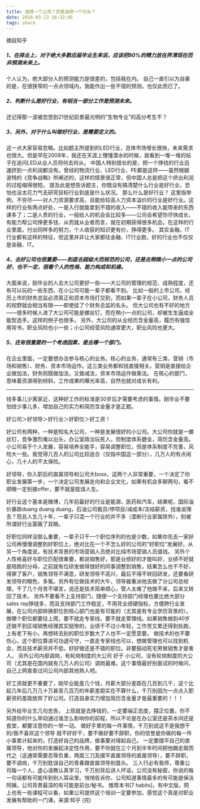 ```yaml
---
title: 选择一个公司？还是选择一个行业？
date: 2016-03-13 16:32:45
tags: share
---
```

摘自知乎

##### 1、在择业上，对于绝大多数应届毕业生来说，应该把90%的精力放在弄清现在而非预测未来上。
个人认为，绝大部分人的预测能力是很差的，包括我在内。
自己一直引以为自豪的是，在很狭窄的一点点领域内，我能作出一些不错的预测。也仅此而已了。

##### 2、判断什么是好行业，有相当一部分工作是预测未来。
还记得那一波被忽悠到21世纪前景最光明的“生物专业”的高分考生不？

##### 3、另外，对于什么叫做好行业，是需要定义的。
这一点大家容易忽略。比如题主所提到的LED行业，总体市场增长很快，未来需求也很大。但是早在2008年，我还在天涯上懵懂潜水的时候，就看到一堆一堆的帖子在追问LED从业人员将何去何从。
中国人特别擅长的是，把一个挣钱的行业迅速挤到一点利润都没有。曾经的物流行业、LED行业、PE都是这样——虽然根据波特的《竞争战略》所阐述的，这样的情景很正常，但中国人总是把这个挤出利润的过程缩得很短。
提及此是想告诉题主，你既没有搞清楚什么行业是好行业，恐怕也没太花力气去研究目标行业到底是什么状况。
那么什么是好行业？
这里指举例，不穷尽——对人力资源要求高，且能给较高人力资本溢价的行业是好行业。这样的行业有两点好处，一是入行就能拿到不错的收入——不错的收入能带来的东西课多了；二是人贵的行业，一般给人的机会会比较多——公司会希望你尽快成长，有能力帮公司挣更多钱，从而就从业者而言，就在初期获得很多机会。在这样的行业里面，付出同样多的努力，个人收获的知识更有价，挣得更多。
其实金融、IT行业都有这样的特征，但这里并非让大家都往金融、IT行业跑，好的行业也不仅仅是金融、IT。

##### 4、去好公司也很重要——到底去超级大而规范的公司，还是去稍微小一点的公司好，也不一定，很看个人的性格、能力构成和机缘。
大面来说，刚毕业的人去大公司更好一些——大公司的管理的规范、成熟程度，还有可以玩的一些东西，在小公司可能一辈子都看不到。
比如一般的上市公司，经历上市的财务总监必须真正和资本市场打交到，而如果一辈子在小公司，财务人员的视野就会相当有限——即使挂了个财务总监的名头。
但大公司也有不好的地方——很多时候人进了大公司可能是螺丝钉，而在稍小一点的公司，却被生生逼成全能型选手。这样的例子也很多。
另外，大公司的从业经历含金量高，履历有强信用背书，职业风险也小一些；小公司经营风险通常更大，职业风险也更大。

##### 5、还有很重要的一个考虑因素，是去哪一个部门。
在企业里面，一定要想办法参与核心的业务。核心的业务，通常有三类，营销（市场和销售）、财务、资本市场运作。这三类业务都和钱直接相关。营销是直接给企业做加法，财务则既做加法，又做减法，资本市场运作做乘法。
在核心的部门，意味着资源得到倾斜，工作成果的曝光率高，自然也就对成长有利。
<!--more-->
<hr/>
钱多事儿少离家近，这种好工作的标准是30岁后才需要考虑的事情。刚毕业不要怕钱少事儿多，增加自己的实力和简历含金量才是正题。

好公司＞好领导＞好行业＞好职位＞好工资！

好公司有两种，一种是知名大公司，一种是发展很好的小公司。大公司你就是一螺丝钉，竞争激烈难以出头，办公室政治玩死人，但制度体系健全，简历含金量高。小公司易于个人发展，容易培养全能手，容易调整职位，但是体系制度不完善，风险大一些。我觉得几百人的公司比较适合（仅指中国这一部分），几万人的有点闹心，几十人的不太保险。

好领导，你入职后的直属领导和公司大boss，这两个人非常重要，一个决定了你职业发展第一步，一个决定公司发展走向和企业文化，如果有机会多聊两句，看不顺眼一定别接offer，要不就是耽误人生。

好行业这个基本是赌博，几年前最好的行业是能源、医药和汽车，结果呢，国际油价暴跌duang duang duang，石油公司裁员/停项目/减成本/冻结薪资，找谁说理去？而且人生几十年，一辈子只混一个行业的并不多（垄断行业家属除外），别被所谓好行业蒙蔽了双眼。

好职位同样没那么重要，一辈子只干一个职位序列的也是少数，如果你先去一家好公司再慢慢调整到好职位上，绝对比在一个不怎么好的公司的“好职位”发展好。从另一个角度说，有技术背景的市场营销人员绝对比纯市场营销人员值钱。
另外个人性格喜好与职位匹配很重要，都说销售好，那是业绩好的才能叫好，业绩不好就是陪跑的分母，之前就有位研发做得很好的同事调整到销售，结果怎么也干不好，得罪了客户，销售领导不满意，研发领导不高兴，最后不得不转回研发，还要看研发领导的眼色，多冤。另外有位做技术的大牛，领导器重派他去做了分公司总经理，干了几个月苦不堪言，说还是技术简单顺心，管人太难了他做不来，后来又转回了技术。
另外不要看不上支持部门，随便一个支持部门经理也要比绝大部分sales rep挣钱多，而且支持部门工作稳定，不用背业绩硬指标，方便跨行业发展，在公司内部转换职位到核心部门也是有可能的（尤其是有专业学历背景的）。
做哪个职位都要往上爬，要不就走专家线，要不就走管理线。如果销售做到40岁还做不到区域销售经理其实挺惨的，业绩干不过小年轻，工作苦又累还得到处跑，上有老下有小，再想转去别的职位岁数大了人也不一定愿意要。
做技术的也不要伤心，这个职位算进可功退可守，一直走专家线也可以，想做管理也可以找到机会，而且技术薪资并不低，好好做还是不错的职位。非要鼓动死宅男做销售才是害人。
另外公司内部调岗，有轮岗制度的大公司 好于 小公司，没有轮岗制度的大公司（尤其是在国内就有几万人的公司）调岗最难。这个事情最好别面试的时候问，自己上网查查过问公司内部其他熟人吧。

好工资就更不重要了，刚毕业能差几个钱，月薪大部分差距在几百到几千，这个比起几年后几万几十万甚至几百万的年薪差距实在不算什么，千万别因为一点点入职薪资的差距放弃了好公司。打造自身实力增加简历含金量才是最重要的！！！

另外给毕业生几句忠告，
上班就是去挣钱的，一定要端正态度，摆正位置，你不知道你的什么举动通过谁怎么影响你的前程，所以不论是在办公室还是茶水间还是食堂，都要注意你的一举一动。
做好手里的每一件事情，千万别说这不是我想干的/我不喜欢这个领导 就不好好干，要不做好要不辞职，你的信誉是你做的每一件小事累计起来的，打造好自己的品牌，做事要对得起自己。
一定要摆平自己的直属领导，他对你的发展起决定性作用，要不你就在三个月到半年时间把他踢走取而代之（这通常需要忍辱负重，两面三刀及摆平直属领导的直属领导），要不辞职，要不调岗，千万别耽误自己的青春跟直属领导别苗头。
三人行必有我师，尊重公司每一个人，虚心请教认真学习，千万别背后讲人坏话，公司没有秘密，你说的每一句话都有可能传到别人耳朵里。悄悄告诉你，公司知道事情最多的有可能是保洁阿姨，公司背景最深的有可能是前台/秘书。
推荐本书[7 habits]，有中文版，网上也有一些课程可以看，如果公司提供这个培训一定要参加，感觉这个真是对职业发展有帮助的一门课。来源:知乎
(完)